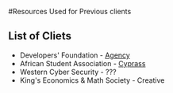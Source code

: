 #Resources Used for Previous clients

## List of Cliets

* Developers' Foundation - [Agency](http://startbootstrap.com/template-overviews/agency/)
* African Student Association - [Cyprass](https://shapebootstrap.net/item/1524990-cyprass-html5-responsive-business-template)
* Western Cyber Security - ???
* King's Economics & Math Society - Creative
